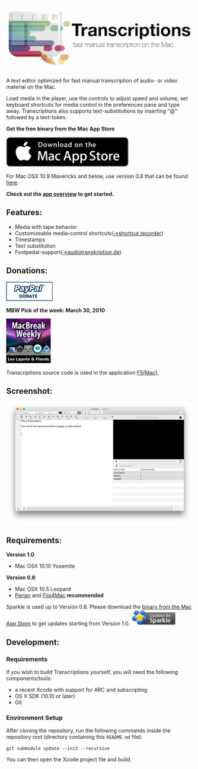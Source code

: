 ![README-images/TranscriptionsHeaderNewSmaller.png](README-images/TranscriptionsHeaderNewSmaller.png)



A text editor optimized for fast manual transcription of audio- or video material on the Mac.

Load media in the player, use the controls to adjust speed and volume, set keyboard shortcuts for media control in the preferences pane and type away. Transcriptions also supports text-substitutions by inserting "@" followed by a text-token.

**Get the free binary from the Mac App Store**

[![](README-images/Download_on_the_Mac_App_Store_Badge_US-UK_165x40.svg)](https://itunes.apple.com/at/app/transcriptions/id911974149?l=en&mt=12)

For Mac OSX 10.9 Mavericks and below, use version 0.8 that can be found [here](https://code.google.com/p/transcriptions/downloads/list).

**Check out the [app overview](README-images/transcriptionsAppOverview.pdf) to get started.**

## Features: ##

  * Media with tape behavior
  * Customizeable media-control shortcuts([->shortcut recorder](https://github.com/Kentzo/ShortcutRecorder))
  * Timestamps
  * Text substitution
  * Footpedal-support([->audiotranskription.de](http://www.audiotranskription.de/deutsch/transkription/usb-fussschalter-f-pro/usb-fussschalter-f-pro.html))

## Donations: ##
[![](README-images/paypalsmaller.png)](http://www.unet.univie.ac.at/~a0206600/TranscriptionsDonate.html)


**MBW Pick of the week: March 30, 2010**

[![](README-images/MacBreakWeekly120X120.jpg)](http://www.mbwpicks.com/2010/03/30/picks-from-mbw-187-a-stick-between-their-legs/)

Transcriptions source code is used in the application [F5(Mac)](http://www.audiotranskription.de/f5.htm).


## Screenshot: ##


![README-images/TranscriptionsScreenshot.png](README-images/TranscriptionsScreenshot.png)




## Requirements: ##
**Version 1.0**
  * Mac OSX 10.10 Yosemite


**Version 0.8**
  * Mac OSX 10.5 Leopard
  * [Perian](http://perian.org/) and [Flip4Mac](http://www.microsoft.com/windows/windowsmedia/player/wmcomponents.mspx) **recommended**



Sparkle is used up to Version 0.8. Please download the [binary from the Mac App Store](https://itunes.apple.com/at/app/transcriptions/id911974149?l=en&mt=12) to get updates starting from Version 1.0.
[![](README-images/Sparkle.png)](http://sparkle.andymatuschak.org/)


## Development: ##
### Requirements

If you wish to build Transcriptions yourself, you will need the following components/tools:

* a recent Xcode with support for ARC and subscripting
* OS X SDK (10.10 or later)
* Git

### Environment Setup

After cloning the repository, run the following commands inside the repository root (directory containing this `README.md` file):

    git submodule update --init --recursive

You can then open the Xcode project file and build.
